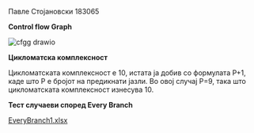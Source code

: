 Павле Стојановски 183065

**Control flow Graph**

![cfgg drawio](https://github.com/pavlestojanovski/SI_2024_lab2_183065/assets/63550181/65535885-00f3-461e-95a4-7ad954991256)


**Цикломатска комплексност**

Цикломатската комплексност е 10, истата ја добив со формулата P+1, каде што P е бројот на предикнати јазли. Во овој случај P=9, така што цикломатската комплексност изнесува 10.

**Тест случаеви според Every Branch**

[EveryBranch1.xlsx](https://github.com/pavlestojanovski/SI_2024_lab2_183065/files/15419647/EveryBranch1.xlsx)




